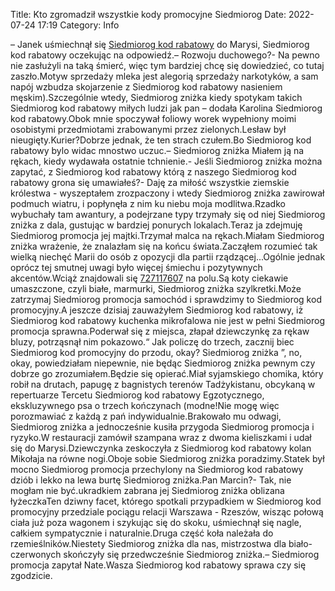 Title: Kto zgromadził wszystkie kody promocyjne Siedmiorog
Date: 2022-07-24 17:19
Category: Info

– Janek uśmiechnął się [Siedmiorog kod rabatowy](https://promki.pl/kody-rabatowe/siedmiorog) do Marysi, Siedmiorog kod rabatowy oczekując na odpowiedź.– Rozwoju duchowego?- Na pewno nie zasłużyli na taką śmierć, więc tym bardziej chcę się dowiedzieć, co tutaj zaszło.Motyw sprzedaży mleka jest alegorią sprzedaży narkotyków, a sam napój wzbudza skojarzenie z Siedmiorog kod rabatowy nasieniem męskim).Szczególnie wtedy, Siedmiorog zniżka kiedy spotykam takich Siedmiorog kod rabatowy miłych ludzi jak pan – dodała Karolina Siedmiorog kod rabatowy.Obok mnie spoczywał foliowy worek wypełniony moimi osobistymi przedmiotami zrabowanymi przez zielonych.Lesław był nieugięty.Kurier?Dobrze jednak, że ten strach czułem.Bo Siedmiorog kod rabatowy bylo widac mnostwo uczuc.– Siedmiorog zniżka Miałem ją na rękach, kiedy wydawała ostatnie tchnienie.- Jeśli Siedmiorog zniżka można zapytać, z Siedmiorog kod rabatowy którą z naszego Siedmiorog kod rabatowy grona się umawiałeś?- Daję za miłość wszystkie ziemskie królestwa - wyszeptałem zrozpaczony i wtedy Siedmiorog zniżka zawirował podmuch wiatru, i popłynęła z nim ku niebu moja modlitwa.Rzadko wybuchały tam awantury, a podejrzane typy trzymały się od niej Siedmiorog zniżka z dala, gustując w bardziej ponurych lokalach.Teraz ja zdejmuję Siedmiorog promocja jej majtki.Trzymał malca na rękach.Miałam Siedmiorog zniżka wrażenie, że znalazłam się na końcu świata.Zacząłem rozumieć tak wielką niechęć Marii do osób z opozycji dla partii rządzącej...Ogólnie jednak oprócz tej smutnej uwagi było więcej śmiechu i pozytywnych akcentów.Wciąż znajdowali się [727117607](https://telinfo.co/pl/numer/727117607/) na polu.Są koty ciekawie umaszczone, czyli białe, marmurki, Siedmiorog zniżka szylkretki.Może zatrzymaj Siedmiorog promocja samochód i sprawdzimy to Siedmiorog kod promocyjny.A jeszcze dzisiaj zauważyłem Siedmiorog kod rabatowy, iż Siedmiorog kod rabatowy kuchenka mikrofalowa nie jest w pełni Siedmiorog promocja sprawna.Poderwał się z miejsca, złapał dziewczynkę za rękaw bluzy, potrząsnął nim pokazowo.“ Jak policzę do trzech, zacznij biec Siedmiorog kod promocyjny do przodu, okay? Siedmiorog zniżka ”, no, okay, powiedziałam niepewnie, nie będąc Siedmiorog zniżka pewnym czy dobrze go zrozumiałem.Będzie się opierać.Miał syjamskiego chomika, który robił na drutach, papugę z bagnistych terenów Tadżykistanu, obcykaną w repertuarze Tercetu Siedmiorog kod rabatowy Egzotycznego, ekskluzywnego psa o trzech kończynach (modne!Nie mogę więc porozmawiać z każdą z pań indywidualnie.Brakowało mu odwagi, Siedmiorog zniżka a jednocześnie kusiła przygoda Siedmiorog promocja i ryzyko.W restauracji zamówił szampana wraz z dwoma kieliszkami i udał się do Marysi.Dziewczynka zeskoczyła z Siedmiorog kod rabatowy kolan Mikołaja na równe nogi.Oboje sobie Siedmiorog zniżka poradzimy.Statek był mocno Siedmiorog promocja przechylony na Siedmiorog kod rabatowy dziób i lekko na lewa burtę Siedmiorog zniżka.Pan Marcin?- Tak, nie mogłam nie być.ukradkiem zabrana jej Siedmiorog zniżka oblizana łyżeczkaTen dziwny facet, którego spotkali przypadkiem w Siedmiorog kod promocyjny przedziale pociągu relacji Warszawa - Rzeszów, wisząc połową ciała już poza wagonem i szykując się do skoku, uśmiechnął się nagle, całkiem sympatycznie i naturalnie.Druga część koła należała do rzemieślników.Niestety Siedmiorog zniżka dla nas, mistrzostwa dla biało-czerwonych skończyły się przedwcześnie Siedmiorog zniżka.– Siedmiorog promocja zapytał Nate.Wasza Siedmiorog kod rabatowy sprawa czy się zgodzicie.

